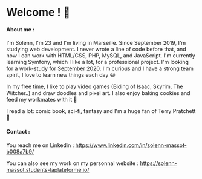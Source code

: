 # Welcome ! 👋

#### About me :

I'm Solenn, I'm 23 and I'm living in Marseille.
Since September 2019, I'm studying web development. I never wrote a line of code before that, and now I can work with HTML/CSS, PHP, MySQL, and JavaScript. I'm currently learning Symfony, which I like a lot, for a professional project. 
I'm looking for a work-study for September 2020.
I'm curious and I have a strong team spirit, I love to learn new things each day :smiley:

In my free time, I like to play video games (Biding of Isaac, Skyrim, The Witcher..) and draw doodles and pixel art. I also enjoy baking cookies and feed my workmates with it  :cookie:

I read a lot: comic book, sci-fi, fantasy and I'm a huge fan of Terry Pratchett :purple_heart:



#### Contact :

You reach me on Linkedin : https://www.linkedin.com/in/solenn-massot-b008a7b9/


You can also see my work on my personnal website : https://solenn-massot.students-laplateforme.io/
